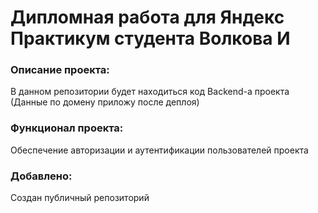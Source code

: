 # **Дипломная работа для Яндекс Практикум студента Волкова И**

### Описание проекта:
В данном репозитории будет находиться код Backend-а проекта 
(Данные по домену приложу после деплоя)

### Функционал проекта:
Обеспечение авторизации и аутентификации пользователей проекта

### Добавлено:
Создан публичный репозиторий
